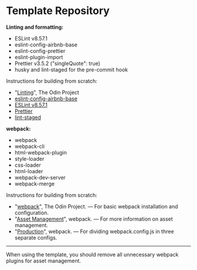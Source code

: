 # Template Repository

**Linting and formatting:**

- ESLint v8.57.1
- eslint-config-airbnb-base
- eslint-config-prettier
- eslint-plugin-import
- Prettier v3.5.2 ("singleQuote": true)
- husky and lint-staged for the pre-commit hook

Instructions for building from scratch:

- "[Linting](https://www.theodinproject.com/lessons/node-path-javascript-linting)", The Odin Project
- [eslint-config-airbnb-base](https://github.com/airbnb/javascript/tree/master/packages/eslint-config-airbnb-base)
- [ESLint v8.57.1](https://eslint.org/docs/v8.x/use/getting-started)
- [Prettier](https://prettier.io/docs/install)
- [lint-staged](https://github.com/lint-staged/lint-staged#configuration)

**webpack:**

- webpack
- webpack-cli
- html-webpack-plugin
- style-loader
- css-loader
- html-loader
- webpack-dev-server
- webpack-merge

Instructions for building from scratch:

- "[webpack](https://www.theodinproject.com/lessons/javascript-webpack)", The Odin Project. — For basic webpack installation and configuration.
- "[Asset Management](https://webpack.js.org/guides/asset-management/)", webpack. — For more information on asset management.
- "[Production](https://webpack.js.org/guides/production/)", webpack. ­— For dividing webpack.config.js in three separate configs.

---

When using the template, you should remove all unnecessary webpack plugins for asset management.

